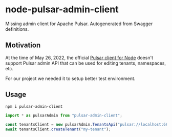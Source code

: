 # node-pulsar-admin-client

Missing admin client for Apache Pulsar. Autogenerated from Swagger definitions.

## Motivation

At the time of May 26, 2022, the official [Pulsar client for Node](https://github.com/apache/pulsar-client-node) doesn't support Pulsar admin API that can be used for editing tenants, namespaces, etc.

For our project we needed it to setup better test environment.

## Usage

```shell
npm i pulsar-admin-client
```

```typescript
import * as pulsarAdmin from "pulsar-admin-client";

const tenantsClient = new pulsarAdmin.TenantsApi("pulsar://localhost:6650");
await tenantsClient.createTenant("my-tenant");
```
